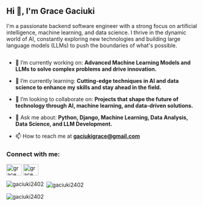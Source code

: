 <h2 align="left">Hi 👋, I'm Grace Gaciuki</h2>
<p align="left">I'm a passionate backend software engineer with a strong focus on artificial intelligence, machine learning, and data science. I thrive in the dynamic world of AI, constantly exploring new technologies and building large language models (LLMs) to push the boundaries of what's possible.</p>
<p align="left"> <a href="https://twitter.com/" target="blank"><img src="https://img.shields.io/twitter/follow/?logo=twitter&style=for-the-badge" alt="" /></a> </p>

- 🔭 I’m currently working on: **Advanced Machine Learning Models and LLMs to solve complex problems and drive innovation.**

- 🌱 I’m currently learning: **Cutting-edge techniques in AI and data science to enhance my skills and stay ahead in the field.**

- 👯 I’m looking to collaborate on: **Projects that shape the future of technology through AI, machine learning, and data-driven solutions.**

- 💬 Ask me about: **Python, Django, Machine Learning, Data Analysis, Data Science, and LLM Development.**

- 📫 How to reach me at **gaciukigrace@gmail.com**

<h3 align="left">Connect with me:</h3>
<p align="left">
<a href="https://linkedin.com/in/gracegaciuki" target="blank"><img align="center" src="https://raw.githubusercontent.com/rahuldkjain/github-profile-readme-generator/master/src/images/icons/Social/linked-in-alt.svg" alt="grace gaciuki" height="30" width="40" /></a>
<a href="https://kaggle.com" target="blank"><img align="center" src="https://raw.githubusercontent.com/rahuldkjain/github-profile-readme-generator/master/src/images/icons/Social/kaggle.svg" alt="grace gaciuki" height="30" width="40" /></a>
</p>
<p><img align="left" src="https://github-readme-stats.vercel.app/api/top-langs?username=gaciuki2402&show_icons=true&locale=en&layout=compact" alt="gaciuki2402" /></p>

<p>&nbsp;<img align="center" src="https://github-readme-stats.vercel.app/api?username=gaciuki2402&show_icons=true&locale=en" alt="gaciuki2402" /></p>

<p><img align="center" src="https://github-readme-streak-stats.herokuapp.com/?user=gaciuki2402&" alt="gaciuki2402" /></p>
